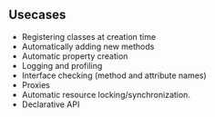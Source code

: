 Usecases
-----------

- Registering classes at creation time
- Automatically adding new methods
- Automatic property creation
- Logging and profiling
- Interface checking (method and attribute names)
- Proxies
- Automatic resource locking/synchronization.
- Declarative API
